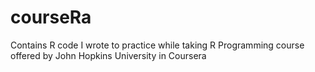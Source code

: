 # courseRa
Contains R code I wrote to practice while taking R Programming course offered by John Hopkins University in Coursera
